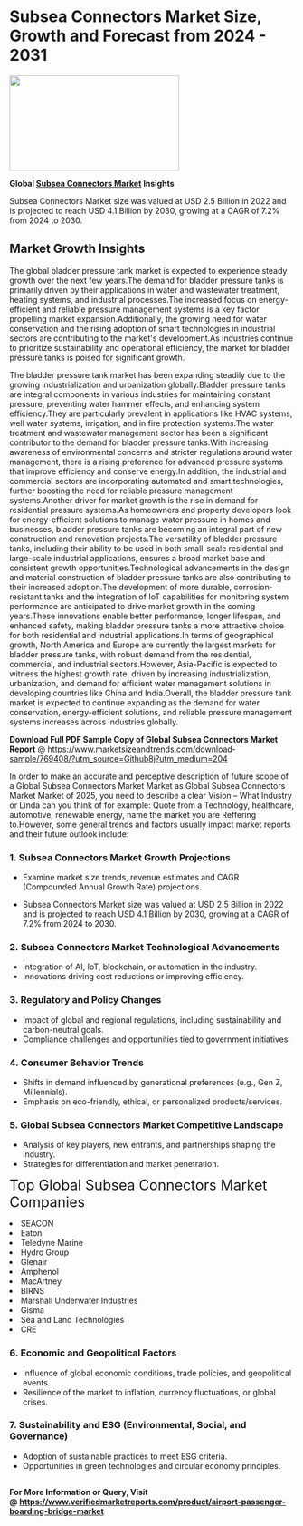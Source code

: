 <H1>Subsea Connectors Market Size, Growth and Forecast from 2024 - 2031</H1><img class="aligncenter size-medium wp-image-584254" src="https://thirdeyenews.in/wp-content/uploads/2024/09/Global-Market-Research-300x168.jpeg" alt="" width="300" height="168" /><p><strong>Global&nbsp;<a href="https://www.marketsizeandtrends.com/download-sample/769408/?utm_source=Github8j?utm_medium=204">Subsea Connectors Market</a> Insights</strong></p><p>Subsea Connectors Market size was valued at USD 2.5 Billion in 2022 and is projected to reach USD 4.1 Billion by 2030, growing at a CAGR of 7.2% from 2024 to 2030.</p><p><h2>Market Growth Insights</h2> <p>The global bladder pressure tank market is expected to experience steady growth over the next few years.The demand for bladder pressure tanks is primarily driven by their applications in water and wastewater treatment, heating systems, and industrial processes.The increased focus on energy-efficient and reliable pressure management systems is a key factor propelling market expansion.Additionally, the growing need for water conservation and the rising adoption of smart technologies in industrial sectors are contributing to the market's development.As industries continue to prioritize sustainability and operational efficiency, the market for bladder pressure tanks is poised for significant growth.</p> <p>The bladder pressure tank market has been expanding steadily due to the growing industrialization and urbanization globally.Bladder pressure tanks are integral components in various industries for maintaining constant pressure, preventing water hammer effects, and enhancing system efficiency.They are particularly prevalent in applications like HVAC systems, well water systems, irrigation, and in fire protection systems.The water treatment and wastewater management sector has been a significant contributor to the demand for bladder pressure tanks.With increasing awareness of environmental concerns and stricter regulations around water management, there is a rising preference for advanced pressure systems that improve efficiency and conserve energy.In addition, the industrial and commercial sectors are incorporating automated and smart technologies, further boosting the need for reliable pressure management systems.Another driver for market growth is the rise in demand for residential pressure systems.As homeowners and property developers look for energy-efficient solutions to manage water pressure in homes and businesses, bladder pressure tanks are becoming an integral part of new construction and renovation projects.The versatility of bladder pressure tanks, including their ability to be used in both small-scale residential and large-scale industrial applications, ensures a broad market base and consistent growth opportunities.Technological advancements in the design and material construction of bladder pressure tanks are also contributing to their increased adoption.The development of more durable, corrosion-resistant tanks and the integration of IoT capabilities for monitoring system performance are anticipated to drive market growth in the coming years.These innovations enable better performance, longer lifespan, and enhanced safety, making bladder pressure tanks a more attractive choice for both residential and industrial applications.In terms of geographical growth, North America and Europe are currently the largest markets for bladder pressure tanks, with robust demand from the residential, commercial, and industrial sectors.However, Asia-Pacific is expected to witness the highest growth rate, driven by increasing industrialization, urbanization, and demand for efficient water management solutions in developing countries like China and India.Overall, the bladder pressure tank market is expected to continue expanding as the demand for water conservation, energy-efficient solutions, and reliable pressure management systems increases across industries globally.</p> <p><span class=""><strong>Download Full PDF Sample Copy of Global Subsea Connectors Market Report</strong> @ <a href="https://www.marketsizeandtrends.com/download-sample/769408/?utm_source=Github8j?utm_medium=204" target="_blank">https://www.marketsizeandtrends.com/download-sample/769408/?utm_source=Github8j?utm_medium=204</a></span></p><p>In order to make an accurate and perceptive description of future scope of a Global&nbsp;Subsea Connectors Market Market as Global&nbsp;Subsea Connectors Market Market of 2025, you need to describe a clear Vision &ndash; What Industry or Linda can you think of for example: Quote from a Technology, healthcare, automotive, renewable energy, name the market you are Reffering to.However, some general trends and factors usually impact market reports and their future outlook include:</p><h3>1.&nbsp;<strong>Subsea Connectors Market Growth Projections</strong></h3><ul><li>Examine market size trends, revenue estimates and CAGR (Compounded Annual Growth Rate) projections.</li><li><p>Subsea Connectors Market size was valued at USD 2.5 Billion in 2022 and is projected to reach USD 4.1 Billion by 2030, growing at a CAGR of 7.2% from 2024 to 2030.</p></li></ul><h3>2.&nbsp;<strong>Subsea Connectors Market Technological Advancements</strong></h3><ul><li>Integration of AI, IoT, blockchain, or automation in the industry.</li><li>Innovations driving cost reductions or improving efficiency.</li></ul><h3>3.&nbsp;<strong>Regulatory and Policy Changes</strong></h3><ul><li>Impact of global and regional regulations, including sustainability and carbon-neutral goals.</li><li>Compliance challenges and opportunities tied to government initiatives.</li></ul><h3>4.&nbsp;<strong>Consumer Behavior Trends</strong></h3><ul><li>Shifts in demand influenced by generational preferences (e.g., Gen Z, Millennials).</li><li>Emphasis on eco-friendly, ethical, or personalized products/services.</li></ul><h3>5.&nbsp;<strong>Global Subsea Connectors Market Competitive Landscape</strong></h3><ul><li>Analysis of key players, new entrants, and partnerships shaping the industry.</li><li>Strategies for differentiation and market penetration.</li></ul><p data-pm-slice="1 1 []"><span style="color: inherit; font-family: inherit; font-size: 25px;">Top Global Subsea Connectors Market Companies</span></p><div class="" data-test-id=""><p><li>SEACON</li><li> Eaton</li><li> Teledyne Marine</li><li> Hydro Group</li><li> Glenair</li><li> Amphenol</li><li> MacArtney</li><li> BIRNS</li><li> Marshall Underwater Industries</li><li> Gisma</li><li> Sea and Land Technologies</li><li> CRE</li></p></div><h3>6.&nbsp;<strong>Economic and Geopolitical Factors</strong></h3><ul><li>Influence of global economic conditions, trade policies, and geopolitical events.</li><li>Resilience of the market to inflation, currency fluctuations, or global crises.</li></ul><h3>7.&nbsp;<strong>Sustainability and ESG (Environmental, Social, and Governance)</strong></h3><ul><li>Adoption of sustainable practices to meet ESG criteria.</li><li>Opportunities in green technologies and circular economy principles.</li></ul><h2><strong style="font-size: 14px;">For More Information or Query, Visit @&nbsp;</strong><a style="background-color: #ffffff; font-size: 14px;" href="https://www.marketsizeandtrends.com/report/subsea-connectors-market/" target="_blank">https://www.verifiedmarketreports.com/product/airport-passenger-boarding-bridge-market</a></h2>